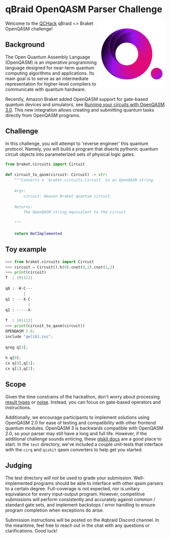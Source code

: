 # qBraid OpenQASM Parser Challenge

<a href="https://qbraid.com/">
    <img src="_static/logo.png"
         alt="qbraid logo"
         width="210px"
         align="right">
</a>

Welcome to the [QCHack](https://www.quantumcoalition.io/) qBraid <> Braket OpenQASM challenge!


## Background


The Open Quantum Assembly Language (OpenQASM) is an imperative programming language designed for near-term quantum computing algorithms and applications. Its main goal is to serve as an intermediate representation for higher-level compilers to communicate with quantum hardware.

Recently, Amazon Braket added OpenQASM support for gate-based quantum devices and simulators, see [Running your circuits with OpenQASM 3.0](https://docs.aws.amazon.com/braket/latest/developerguide/braket-openqasm.html). This new integration allows creating and submitting quantum tasks directly from OpenQASM programs.

## Challenge

In this challenge, you will attempt to 'reverse engineer' this quantum protocol. Namely, you will build a program that disects pythonic quantum circuit objects into parameterized sets of physical logic gates.

```python
from braket.circuits import Circuit

def circuit_to_qasm(circuit: Circuit) -> str:
    """Converts a `braket.circuits.Circuit` to an OpenQASM string.

    Args:
        circuit: Amazon Braket quantum circuit

    Returns:
        The OpenQASM string equivalent to the circuit

    """

    return NotImplemented
```

## Toy example

```python
>>> from braket.circuits import Circuit
>>> circuit = Circuit().h(0).cnot(0,1).cnot(1,2)
>>> print(circuit)
T  : |0|1|2|

q0 : -H-C---
        |
q1 : ---X-C-
          |
q2 : -----X-

T  : |0|1|2|
>>> print(circuit_to_qasm(circuit))
OPENQASM 2.0;
include "qelib1.inc";

qreg q[3];

h q[0];
cx q[0],q[1];
cx q[1],q[2];
```

## Scope

Given the time constrains of the hackathon, don't worry about processing [result types](https://github.com/aws/amazon-braket-sdk-python/blob/0d28a8fa89263daf5d88bc706e79200d8dc091a8/src/braket/circuits/result_types.py) or [noise](https://github.com/aws/amazon-braket-sdk-python/blob/0d28a8fa89263daf5d88bc706e79200d8dc091a8/src/braket/circuits/noise.py). Instead, you can focus on gate-based operators and instructions.

Additionally, we encourage participants to implement solutions using OpenQASM 2.0 for ease of testing and compatibility with other frontend quantum modules. OpenQASM 3 is backwards compatible with OpenQASM 2.0, so your
parser may still have a long and full life. However, if the additional challenge sounds enticing, these [qiskit docs](https://qiskit.github.io/openqasm/index.html) are a good place to start. In the `test` directory, we've included a couple unit-tests that interface with the `cirq` and `qiskit` qasm converters to help get you started.

## Judging

The test directory *will not* be used to grade your submission. Well-implemented programs should be able to interface with other qasm parsers to a certain degree. Full-coverage is not expected, nor is unitary equivalance for every input-output program. However, competitive submissions will perform consistently and accurately against common / standard gate sets, and implement backstops / error handling to ensure program completion when exceptions do arise.

Submission instructions will be posted on the \#qbraid Discord channel. In the meantime, feel free to reach out in the chat with any questions or clarifications. Good luck!
